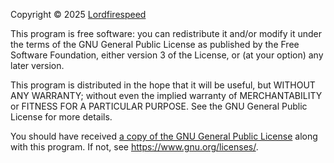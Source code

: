 Copyright © 2025 [Lordfirespeed][]

This program is free software: you can redistribute it and/or modify
it under the terms of the GNU General Public License as
published by the Free Software Foundation, either version 3 of the
License, or (at your option) any later version.

This program is distributed in the hope that it will be useful,
but WITHOUT ANY WARRANTY; without even the implied warranty of
MERCHANTABILITY or FITNESS FOR A PARTICULAR PURPOSE.
See the GNU General Public License for more details.

You should have received [a copy of the GNU General Public License][]
along with this program.  If not, see <https://www.gnu.org/licenses/>.

[Lordfirespeed]: https://github.com/lordfirespeed
[a copy of the GNU General Public License]: licenses/gpl-3.0.txt
